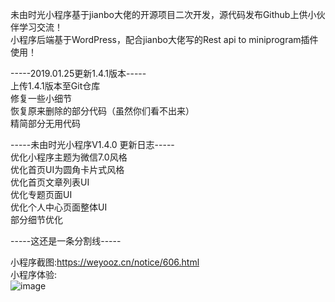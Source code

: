 未由时光小程序基于jianbo大佬的开源项目二次开发，源代码发布Github上供小伙伴学习交流！<br>
小程序后端基于WordPress，配合jianbo大佬写的Rest api to miniprogram插件使用！<br>

-----2019.01.25更新1.4.1版本-----<br>
上传1.4.1版本至Git仓库<br>
修复一些小细节<br>
恢复原来删除的部分代码（虽然你们看不出来）<br>
精简部分无用代码

-----未由时光小程序V1.4.0 更新日志-----<br>
优化小程序主题为微信7.0风格<br>
优化首页UI为圆角卡片式风格<br>
优化首页文章列表UI<br>
优化专题页面UI<br>
优化个人中心页面整体UI<br>
部分细节优化<br>

-----这还是一条分割线-----

小程序截图:https://weyooz.cn/notice/606.html <br>
小程序体验:<br>![image](https://cdn.weyooz.cn/wp-content/uploads/gh_6e51asmall.jpg)
